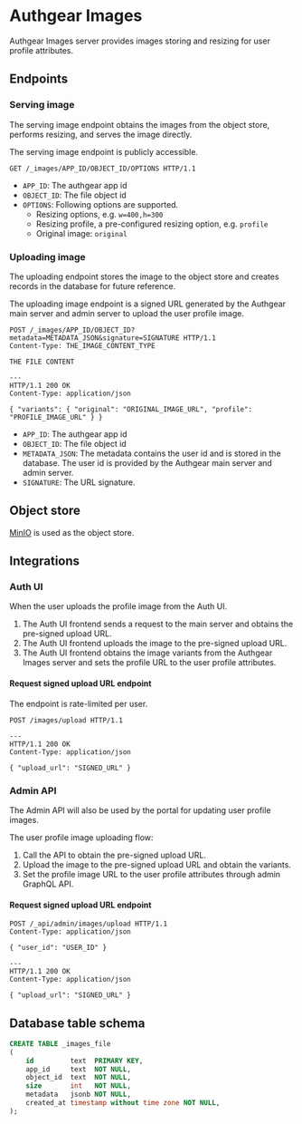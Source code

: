 # Authgear Images

Authgear Images server provides images storing and resizing for user profile attributes.

## Endpoints

### Serving image

The serving image endpoint obtains the images from the object store, performs resizing, and serves the image directly.

The serving image endpoint is publicly accessible.

```
GET /_images/APP_ID/OBJECT_ID/OPTIONS HTTP/1.1
```

- `APP_ID`: The authgear app id
- `OBJECT_ID`: The file object id
- `OPTIONS`: Following options are supported.
    - Resizing options, e.g. `w=400,h=300`
    - Resizing profile, a pre-configured resizing option, e.g. `profile`
    - Original image: `original`

### Uploading image

The uploading endpoint stores the image to the object store and creates records in the database for future reference.

The uploading image endpoint is a signed URL generated by the Authgear main server and admin server to upload the user profile image.

```
POST /_images/APP_ID/OBJECT_ID?metadata=METADATA_JSON&signature=SIGNATURE HTTP/1.1
Content-Type: THE_IMAGE_CONTENT_TYPE

THE FILE CONTENT

---
HTTP/1.1 200 OK
Content-Type: application/json

{ "variants": { "original": "ORIGINAL_IMAGE_URL", "profile": "PROFILE_IMAGE_URL" } }
```

- `APP_ID`: The authgear app id
- `OBJECT_ID`: The file object id
- `METADATA_JSON`: The metadata contains the user id and is stored in the database. The user id is provided by the Authgear main server and admin server.
- `SIGNATURE`: The URL signature.

## Object store

[MinIO](https://min.io/) is used as the object store.

## Integrations

### Auth UI

When the user uploads the profile image from the Auth UI.
1. The Auth UI frontend sends a request to the main server and obtains the pre-signed upload URL.
1. The Auth UI frontend uploads the image to the pre-signed upload URL.
1. The Auth UI frontend obtains the image variants from the Authgear Images server and sets the profile URL to the user profile attributes.

#### Request signed upload URL endpoint

The endpoint is rate-limited per user.

```
POST /images/upload HTTP/1.1

---
HTTP/1.1 200 OK
Content-Type: application/json

{ "upload_url": "SIGNED_URL" }
```

### Admin API

The Admin API will also be used by the portal for updating user profile images.

The user profile image uploading flow:
1. Call the API to obtain the pre-signed upload URL.
2. Upload the image to the pre-signed upload URL and obtain the variants.
3. Set the profile image URL to the user profile attributes through admin GraphQL API.

#### Request signed upload URL endpoint

```
POST /_api/admin/images/upload HTTP/1.1
Content-Type: application/json

{ "user_id": "USER_ID" }

---
HTTP/1.1 200 OK
Content-Type: application/json

{ "upload_url": "SIGNED_URL" }
```

## Database table schema

```sql
CREATE TABLE _images_file
(
    id         text  PRIMARY KEY,
    app_id     text  NOT NULL,
    object_id  text  NOT NULL,
    size       int   NOT NULL,
    metadata   jsonb NOT NULL,
    created_at timestamp without time zone NOT NULL,
);
```
